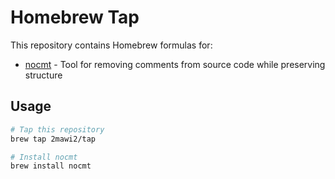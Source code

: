 # Homebrew Tap

This repository contains Homebrew formulas for:
- [nocmt](https://github.com/2mawi2/nocmt) - Tool for removing comments from source code while preserving structure

## Usage

```bash
# Tap this repository
brew tap 2mawi2/tap

# Install nocmt
brew install nocmt
```
